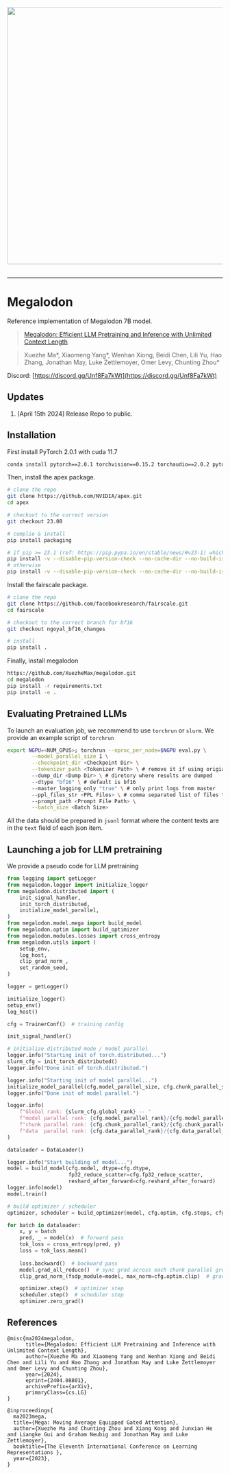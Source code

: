 <div align="center">
   <img src="./assets/logo.png" width="600"><br><br>
</div>

-----------------------------------------------

# Megalodon
Reference implementation of Megalodon 7B model.

>[Megalodon: Efficient LLM Pretraining and Inference with Unlimited Context Length](https://arxiv.org/abs/2404.08801)

>Xuezhe Ma*, Xiaomeng Yang*, Wenhan Xiong, Beidi Chen, Lili Yu, Hao Zhang, Jonathan May, Luke Zettlemoyer, Omer Levy, Chunting Zhou*

Discord: [https://discord.gg/Unf8Fa7kWt](https://discord.gg/Unf8Fa7kWt)

## Updates
1. [April 15th 2024] Release Repo to public.

## Installation
First install PyTorch 2.0.1 with cuda 11.7
```bash
conda install pytorch==2.0.1 torchvision==0.15.2 torchaudio==2.0.2 pytorch-cuda=11.7 -c pytorch -c nvidia
```

Then, install the apex package.
```bash
# clone the repo
git clone https://github.com/NVIDIA/apex.git
cd apex

# checkout to the correct version
git checkout 23.08

# complie & install
pip install packaging

# if pip >= 23.1 (ref: https://pip.pypa.io/en/stable/news/#v23-1) which supports multiple `--config-settings` with the same key... 
pip install -v --disable-pip-version-check --no-cache-dir --no-build-isolation --config-settings "--build-option=--cpp_ext" --config-settings "--build-option=--cuda_ext" ./
# otherwise
pip install -v --disable-pip-version-check --no-cache-dir --no-build-isolation --global-option="--cpp_ext" --global-option="--cuda_ext" ./
```

Install the fairscale package.
```bash
# clone the repo 
git clone https://github.com/facebookresearch/fairscale.git
cd fairscale

# checkout to the correct branch for bf16
git checkout ngoyal_bf16_changes

# install
pip install .
```

Finally, install megalodon
```bash
https://github.com/XuezheMax/megalodon.git
cd megalodon
pip install -r requirements.txt
pip install -e .
```

## Evaluating Pretrained LLMs
To launch an evaluation job, we recommend to use `torchrun` or `slurm`. We provide an example script of `torchrun`
```bash
export NGPU=<NUM_GPUS>; torchrun --nproc_per_node=$NGPU eval.py \
        --model_parallel_size 1 \
        --checkpoint_dir <Checkpoint Dir> \
        --tokenizer_path <Tokenizer Path> \ # remove it if using origianl model tokenizer
        --dump_dir <Dump Dir> \ # diretory where results are dumped
        --dtype "bf16" \ # default is bf16
        --master_logging_only "true" \ # only print logs from master
        --ppl_files_str <PPL Files> \ # comma separated list of files to eval PPL
        --prompt_path <Prompt File Path> \
        --batch_size <Batch Size>
```
All the data should be prepared in `jsonl` format where the content texts are in the `text` field of each json item.

## Launching a job for LLM pretraining
We provide a pseudo code for LLM pretraining
```python
from logging import getLogger
from megalodon.logger import initialize_logger
from megalodon.distributed import (
    init_signal_handler,
    init_torch_distributed,
    initialize_model_parallel,
)
from megalodon.model.mega import build_model
from megalodon.optim import build_optimizer
from megalodon.modules.losses import cross_entropy
from megalodon.utils import (
    setup_env,
    log_host,
    clip_grad_norm_,
    set_random_seed,
)

logger = getLogger()

initialize_logger()
setup_env()
log_host()

cfg = TrainerConf()  # training config

init_signal_handler()

# initialize distributed mode / model parallel
logger.info("Starting init of torch.distributed...")
slurm_cfg = init_torch_distributed()
logger.info("Done init of torch.distributed.")

logger.info("Starting init of model parallel...")
initialize_model_parallel(cfg.model_parallel_size, cfg.chunk_parallel_size)
logger.info("Done init of model parallel.")

logger.info(
    f"Global rank: {slurm_cfg.global_rank} -- "
    f"model parallel rank: {cfg.model_parallel_rank}/{cfg.model_parallel_size} -- "
    f"chunk parallel rank: {cfg.chunk_parallel_rank}/{cfg.chunk_parallel_size} -- "
    f"data  parallel rank: {cfg.data_parallel_rank}/{cfg.data_parallel_size}"
)

dataloader = DataLoader()

logger.info("Start building of model...")
model = build_model(cfg.model, dtype=cfg.dtype,
                    fp32_reduce_scatter=cfg.fp32_reduce_scatter,
                    reshard_after_forward=cfg.reshard_after_forward)
logger.info(model)
model.train()

# build optimizer / scheduler
optimizer, scheduler = build_optimizer(model, cfg.optim, cfg.steps, cfg.dtype)

for batch in dataloader:
    x, y = batch
    pred, _ = model(x)  # forward pass
    tok_loss = cross_entropy(pred, y)
    loss = tok_loss.mean()
    
    loss.backward()  # backward pass
    model.grad_all_reduce()  # sync grad across each chunk parallel group
    clip_grad_norm_(fsdp_module=model, max_norm=cfg.optim.clip)  # grad clip

    optimizer.step()  # optimizer step
    scheduler.step()  # scheduler step
    optimizer.zero_grad()

```

## References
```
@misc{ma2024megalodon,
      title={Megalodon: Efficient LLM Pretraining and Inference with Unlimited Context Length}, 
      author={Xuezhe Ma and Xiaomeng Yang and Wenhan Xiong and Beidi Chen and Lili Yu and Hao Zhang and Jonathan May and Luke Zettlemoyer and Omer Levy and Chunting Zhou},
      year={2024},
      eprint={2404.08801},
      archivePrefix={arXiv},
      primaryClass={cs.LG}
}

@inproceedings{
  ma2023mega,
  title={Mega: Moving Average Equipped Gated Attention},
  author={Xuezhe Ma and Chunting Zhou and Xiang Kong and Junxian He and Liangke Gui and Graham Neubig and Jonathan May and Luke Zettlemoyer},
  booktitle={The Eleventh International Conference on Learning Representations },
  year={2023},
}
```
